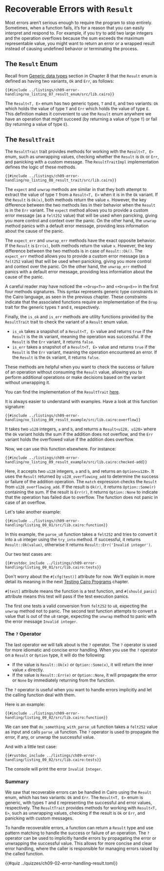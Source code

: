 # Recoverable Errors with `Result`

Most errors aren’t serious enough to require the program to stop entirely. Sometimes, when a function fails, it’s for a reason that you can easily interpret and respond to. For example, if you try to add two large integers and the operation overflows because the sum exceeds the maximum representable value, you might want to return an error or a wrapped result instead of causing undefined behavior or terminating the process.

## The `Result` Enum

Recall from [Generic data types][generic enums] section in Chapter 8 that the `Result` enum is defined as having two variants, `Ok` and `Err`, as follows:

```rust,noplayground
{{#include ../listings/ch09-error-handling/no_listing_07_result_enum/src/lib.cairo}}
```

The `Result<T, E>` enum has two generic types, `T` and `E`, and two variants: `Ok` which holds the value of type `T` and `Err` which holds the value of type `E`. This definition makes it convenient to use the `Result` enum anywhere we have an operation that might succeed (by returning a value of type `T`) or fail (by returning a value of type `E`).

[generic enums]: ./ch08-01-generic-data-types.md#enums

## The `ResultTrait`

The `ResultTrait` trait provides methods for working with the `Result<T, E>` enum, such as unwrapping values, checking whether the `Result` is `Ok` or `Err`, and panicking with a custom message. The `ResultTraitImpl` implementation defines the logic of these methods.

```rust,noplayground
{{#include ../listings/ch09-error-handling/no_listing_08_result_trait/src/lib.cairo}}
```

The `expect` and `unwrap` methods are similar in that they both attempt to extract the value of type `T` from a `Result<T, E>` when it is in the `Ok` variant. If the `Result` is `Ok(x)`, both methods return the value `x`. However, the key difference between the two methods lies in their behavior when the `Result` is in the `Err` variant. The `expect` method allows you to provide a custom error message (as a `felt252` value) that will be used when panicking, giving you more control and context over the panic. On the other hand, the `unwrap` method panics with a default error message, providing less information about the cause of the panic.

The `expect_err` and `unwrap_err` methods have the exact opposite behavior. If the `Result` is `Err(x)`, both methods return the value `x`. However, the key difference between the two methods is in case of `Result::Ok()`. The `expect_err` method allows you to provide a custom error message (as a `felt252` value) that will be used when panicking, giving you more control and context over the panic. On the other hand, the `unwrap_err` method panics with a default error message, providing less information about the cause of the panic.

A careful reader may have noticed the `<+Drop<T>>` and `<+Drop<E>>` in the first four methods signatures. This syntax represents generic type constraints in the Cairo language, as seen in the previous chapter. These constraints indicate that the associated functions require an implementation of the `Drop` trait for the generic types `T` and `E`, respectively.

Finally, the `is_ok` and `is_err` methods are utility functions provided by the `ResultTrait` trait to check the variant of a `Result` enum value.

- `is_ok` takes a snapshot of a `Result<T, E>` value and returns `true` if the `Result` is the `Ok` variant, meaning the operation was successful. If the `Result` is the `Err` variant, it returns `false`.
- `is_err` takes a snapshot of a `Result<T, E>` value and returns `true` if the `Result` is the `Err` variant, meaning the operation encountered an error. If the `Result` is the `Ok` variant, it returns `false`.

These methods are helpful when you want to check the success or failure of an operation without consuming the `Result` value, allowing you to perform additional operations or make decisions based on the variant without unwrapping it.

You can find the implementation of the `ResultTrait` [here][result corelib].

It is always easier to understand with examples. Have a look at this function signature:

```rust,noplayground
{{#include ../listings/ch09-error-handling/no_listing_09_result_example/src/lib.cairo:overflow}}
```

It takes two `u128` integers, `a` and `b`, and returns a `Result<u128, u128>` where the `Ok` variant holds the sum if the addition does not overflow, and the `Err` variant holds the overflowed value if the addition does overflow.

Now, we can use this function elsewhere. For instance:

```rust,noplayground
{{#include ../listings/ch09-error-handling/no_listing_09_result_example/src/lib.cairo:checked-add}}

```

Here, it accepts two `u128` integers, `a` and `b`, and returns an `Option<u128>`. It uses the `Result` returned by `u128_overflowing_add` to determine the success or failure of the addition operation. The `match` expression checks the `Result` from `u128_overflowing_add`. If the result is `Ok(r)`, it returns `Option::Some(r)` containing the sum. If the result is `Err(r)`, it returns `Option::None` to indicate that the operation has failed due to overflow. The function does not panic in case of an overflow.

Let's take another example:

```rust,noplayground
{{#include ../listings/ch09-error-handling/listing_09_01/src/lib.cairo:function}}
```

In this example, the `parse_u8` function takes a `felt252` and tries to convert it into a `u8` integer using the `try_into` method. If successful, it returns `Result::Ok(value)`, otherwise it returns `Result::Err('Invalid integer')`.

Our two test cases are:

```rust,noplayground
{{#rustdoc_include ../listings/ch09-error-handling/listing_09_01/src/lib.cairo:tests}}
```

Don't worry about the `#[cfg(test)]` attribute for now. We'll explain in more detail its meaning in the next [Testing Cairo Programs][tests] chapter.

`#[test]` attribute means the function is a test function, and `#[should_panic]` attribute means this test will pass if the test execution panics.

The first one tests a valid conversion from `felt252` to `u8`, expecting the `unwrap` method not to panic. The second test function attempts to convert a value that is out of the `u8` range, expecting the `unwrap` method to panic with the error message `Invalid integer`.

[result corelib]: https://github.com/starkware-libs/cairo/blob/main/corelib/src/result.cairo#L20
[tests]: ./ch10-01-how-to-write-tests.md

### The `?` Operator

The last operator we will talk about is the `?` operator. The `?` operator is used for more idiomatic and concise error handling. When you use the `?` operator on a `Result` or `Option` type, it will do the following:

- If the value is `Result::Ok(x)` or `Option::Some(x)`, it will return the inner value `x` directly.
- If the value is `Result::Err(e)` or `Option::None`, it will propagate the error or `None` by immediately returning from the function.

The `?` operator is useful when you want to handle errors implicitly and let the calling function deal with them.

Here is an example:

```rust,noplayground
{{#include ../listings/ch09-error-handling/listing_09_02/src/lib.cairo:function}}
```

We can see that `do_something_with_parse_u8` function takes a `felt252` value as input and calls `parse_u8` function. The `?` operator is used to propagate the error, if any, or unwrap the successful value.

And with a little test case:

```rust,noplayground
{{#rustdoc_include ../listings/ch09-error-handling/listing_09_02/src/lib.cairo:tests}}
```

The console will print the error `Invalid Integer`.

### Summary

We saw that recoverable errors can be handled in Cairo using the `Result` enum, which has two variants: `Ok` and `Err`. The `Result<T, E>` enum is generic, with types `T` and `E` representing the successful and error values, respectively. The `ResultTrait` provides methods for working with `Result<T, E>`, such as unwrapping values, checking if the result is `Ok` or `Err`, and panicking with custom messages.

To handle recoverable errors, a function can return a `Result` type and use pattern matching to handle the success or failure of an operation. The `?` operator can be used to implicitly handle errors by propagating the error or unwrapping the successful value. This allows for more concise and clear error handling, where the caller is responsible for managing errors raised by the called function.

{{#quiz ../quizzes/ch09-02-error-handling-result.toml}}
